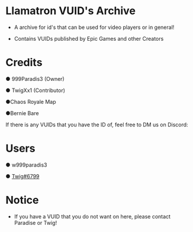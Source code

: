 # Llamatron VUID's Archive
- A archive for id's that can be used for video players or in general!

- Contains VUIDs published by Epic Games and other Creators

# Credits
● 999Paradis3 (Owner)

● TwigXx1 (Contributor)

●Chaos Royale Map

●Bernie Bare

If there is any VUIDs that you have the ID of, feel free to DM us on Discord: 

# Users
● w999paradis3

● [Twig#6799](https://discord.com/users/655453710373355553)

# Notice

- If you have a VUID that you do not want on here, please contact Paradise or Twig!
